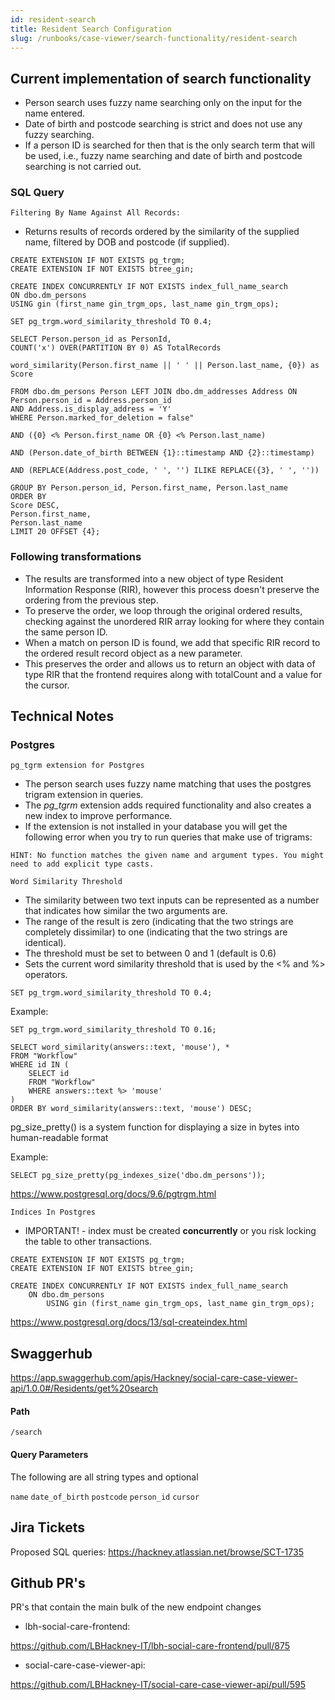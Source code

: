 ```yaml
---
id: resident-search
title: Resident Search Configuration
slug: /runbooks/case-viewer/search-functionality/resident-search
---
```


## Current implementation of search functionality
- Person search uses fuzzy name searching only on the input for the name entered.
- Date of birth and postcode searching is strict and does not use any fuzzy searching.
- If a person ID is searched for then that is the only search term that will be used, i.e., fuzzy name searching and date of birth and postcode searching is not carried out.

### SQL Query
`Filtering By Name Against All Records:`

- Returns results of records ordered by the similarity of the supplied name, filtered by DOB and postcode (if supplied).

~~~
CREATE EXTENSION IF NOT EXISTS pg_trgm;
CREATE EXTENSION IF NOT EXISTS btree_gin;

CREATE INDEX CONCURRENTLY IF NOT EXISTS index_full_name_search
ON dbo.dm_persons
USING gin (first_name gin_trgm_ops, last_name gin_trgm_ops);
        
SET pg_trgm.word_similarity_threshold TO 0.4;

SELECT Person.person_id as PersonId,
COUNT('x') OVER(PARTITION BY 0) AS TotalRecords
                    
word_similarity(Person.first_name || ' ' || Person.last_name, {0}) as Score
                    
FROM dbo.dm_persons Person LEFT JOIN dbo.dm_addresses Address ON Person.person_id = Address.person_id 
AND Address.is_display_address = 'Y' 
WHERE Person.marked_for_deletion = false"
                    
AND ({0} <% Person.first_name OR {0} <% Person.last_name)

AND (Person.date_of_birth BETWEEN {1}::timestamp AND {2}::timestamp)

AND (REPLACE(Address.post_code, ' ', '') ILIKE REPLACE({3}, ' ', ''))

GROUP BY Person.person_id, Person.first_name, Person.last_name
ORDER BY
Score DESC,
Person.first_name,
Person.last_name
LIMIT 20 OFFSET {4};
~~~

### Following transformations

- The results are transformed into a new object of type Resident Information Response (RIR), however this process doesn't preserve the ordering from the previous step.
- To preserve the order, we loop through the original ordered results, checking against the unordered RIR array looking for where they contain the same person ID.
- When a match on person ID is found, we add that specific RIR record to the ordered result record object as a new parameter.
- This preserves the order and allows us to return an object with data of type RIR that the frontend requires along with totalCount and a value for the cursor.


## Technical Notes

### Postgres
`pg_tgrm extension for Postgres`

- The person search uses fuzzy name matching that uses the postgres trigram extension in queries. 
- The *pg_tgrm* extension adds required functionality and also creates a new index to improve performance.
- If the extension is not installed in your database you will get the following error when you try to run queries that make use of trigrams:
~~~
HINT: No function matches the given name and argument types. You might need to add explicit type casts.
~~~

`Word Similarity Threshold`

- The similarity between two text inputs can be represented as a number that indicates how similar the two arguments are. 
- The range of the result is zero (indicating that the two strings are completely dissimilar) to one (indicating that the two strings are identical).
- The threshold must be set to between 0 and 1 (default is 0.6)
- Sets the current word similarity threshold that is used by the <% and %> operators.
~~~
SET pg_trgm.word_similarity_threshold TO 0.4;
~~~

Example:

~~~
SET pg_trgm.word_similarity_threshold TO 0.16;

SELECT word_similarity(answers::text, 'mouse'), *
FROM "Workflow"
WHERE id IN (
    SELECT id
    FROM "Workflow"
    WHERE answers::text %> 'mouse'
)
ORDER BY word_similarity(answers::text, 'mouse') DESC;
~~~

pg_size_pretty() is a system function for displaying a size in bytes into human-readable format

Example:

~~~
SELECT pg_size_pretty(pg_indexes_size('dbo.dm_persons'));
~~~


https://www.postgresql.org/docs/9.6/pgtrgm.html


`Indices In Postgres`

- IMPORTANT! - index must be created **concurrently** or you risk locking the table to other transactions.
~~~
CREATE EXTENSION IF NOT EXISTS pg_trgm;
CREATE EXTENSION IF NOT EXISTS btree_gin;

CREATE INDEX CONCURRENTLY IF NOT EXISTS index_full_name_search
    ON dbo.dm_persons
        USING gin (first_name gin_trgm_ops, last_name gin_trgm_ops);
~~~

https://www.postgresql.org/docs/13/sql-createindex.html

## Swaggerhub 
https://app.swaggerhub.com/apis/Hackney/social-care-case-viewer-api/1.0.0#/Residents/get%20search

#### Path
`/search`
#### Query Parameters
The following are all string types and optional

`name`
`date_of_birth`
`postcode`
`person_id`
`cursor`

## Jira Tickets
Proposed SQL queries: https://hackney.atlassian.net/browse/SCT-1735

## Github PR's

PR's that contain the main bulk of the new endpoint changes
- lbh-social-care-frontend: 

https://github.com/LBHackney-IT/lbh-social-care-frontend/pull/875

- social-care-case-viewer-api: 

https://github.com/LBHackney-IT/social-care-case-viewer-api/pull/595
